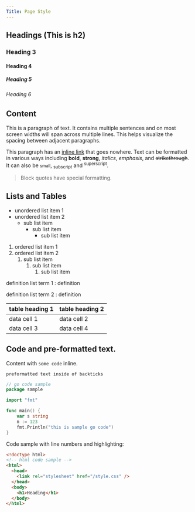 ```yaml
---
Title: Page Style
---
```


## Headings (This is h2)

### Heading 3

#### Heading 4

##### Heading 5

###### Heading 6

## Content

This is a paragraph of text.
It contains multiple sentences and on most screen widths will span across multiple lines.
This helps visualize the spacing between adjacent paragraphs.

This paragraph has an [inline link](#) that goes nowhere. 
Text can be formatted in various ways including <b>bold</b>, <strong>strong</strong>, <i>italics</i>, <em>emphasis</em>, and <s>strikethrough</s>.
It can also be <small>small</small>, <sub>subscript</sub> and <sup>superscript</sup>.

> Block quotes have special formatting.

## Lists and Tables

- unordered list item 1
- unordered list item 2
  - sub list item
    - sub list item
      - sub list item

1. ordered list item 1
1. ordered list item 2
   1. sub list item
      1. sub list item
         1. sub list item

definition list term 1
: definition

definition list term 2
: definition

| table heading 1 | table heading 2 |
|-----------------|-----------------|
| data cell 1     | data cell 2     |
| data cell 3     | data cell 4     |

## Code and pre-formatted text.

Content with `some code` inline.

```
preformatted text inside of backticks
```

``` go
// go code sample
package sample

import "fmt"

func main() {
    var s string
    n := 123
    fmt.Println("this is sample go code")
}
```

Code sample with line numbers and highlighting:

``` html {linenos=inline,hl_lines=[2,"7-9"],linenostart=199}
<!doctype html>
<!-- html code sample -->
<html>
  <head>
    <link rel="stylesheet" href="/style.css" />
  </head>
  <body>
    <h1>Heading</h1>
  </body>
</html>
```
